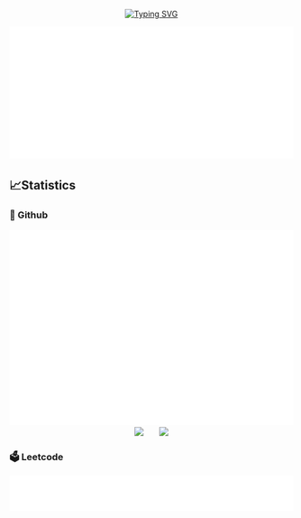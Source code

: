 <p align="center">
<a href="https://git.io/typing-svg"><img src="https://readme-typing-svg.herokuapp.com?font=Fira+Code&duration=5001&pause=1000&color=1AA5F7&center=true&vCenter=true&multiline=true&width=435&lines=The+harder%2C+ther+luckier!" alt="Typing SVG" /></a>
</p>

<div align=center><img src="./metrics.plugin.accounts.svg"></div>

## 📈Statistics
### 🌇 Github
<div align=center><img src="./metrics.plugin.isocalendar.fullyear.svg"></div>

<div align="center">
<span>&emsp;&emsp;</span>
<img height="170px" src="https://github-readme-stats.vercel.app/api?username=wlynxg" /><span>&emsp;&emsp;</span><img height="170px" src="https://github-readme-stats.vercel.app/api/top-langs/?username=wlynxg&layout=compact&langs_count=8" />
<span>&emsp;&emsp;</span>
</div>

### 🗳️ Leetcode

<div align=center><img src="./metrics.plugin.leetcode.svg"></div>
